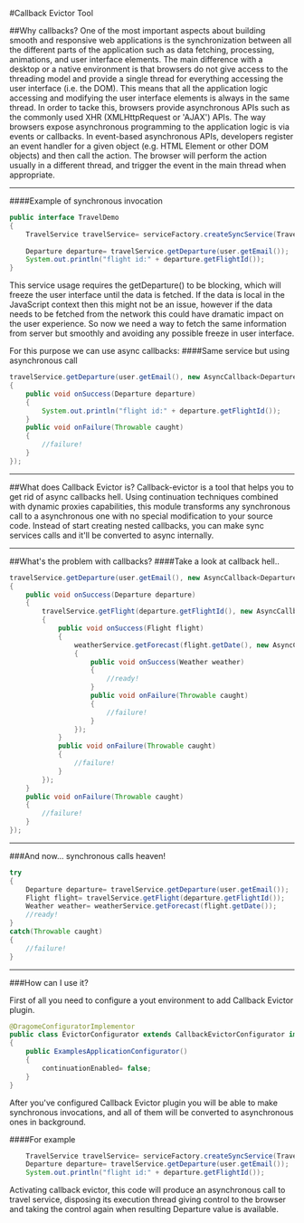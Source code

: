 #Callback Evictor Tool

##Why callbacks?
One of the most important aspects about building smooth and responsive web applications is the synchronization between all the different parts of the application such as data fetching, processing, animations, and user interface elements.
The main difference with a desktop or a native environment is that browsers do not give access to the threading model and provide a single thread for everything accessing the user interface (i.e. the DOM).
This means that all the application logic accessing and modifying the user interface elements is always in the same thread.
In order to tacke this, browsers provide asynchronous APIs such as the commonly used XHR (XMLHttpRequest or 'AJAX') APIs.
The way browsers expose asynchronous programming to the application logic is via events or callbacks. In event-based asynchronous APIs, developers register an event handler for a given object (e.g. HTML Element or other DOM objects) and then call the action.
The browser will perform the action usually in a different thread, and trigger the event in the main thread when appropriate.

----------

####Example of synchronous invocation
``` Java
public interface TravelDemo
{
    TravelService travelService= serviceFactory.createSyncService(TravelService.class);
    
    Departure departure= travelService.getDeparture(user.getEmail());
    System.out.println("flight id:" + departure.getFlightId());
}
```
This service usage requires the getDeparture() to be blocking, which will freeze the user interface until the data is fetched.
If the data is local in the JavaScript context then this might not be an issue, however if the data needs to be fetched from the network this could have dramatic impact on the user experience.
So now we need a way to fetch the same information from server but smoothly and avoiding any possible freeze in user interface.

For this purpose we can use async callbacks:
####Same service but using asynchronous call
``` Java
travelService.getDeparture(user.getEmail(), new AsyncCallback<Departure>() 
{
	public void onSuccess(Departure departure) 
	{
		System.out.println("flight id:" + departure.getFlightId());
	}
	public void onFailure(Throwable caught) 
	{
		//failure!
	}
});
```
----------
##What does Callback Evictor is?
Callback-evictor is a tool that helps you to get rid of async callbacks hell.
Using continuation techniques combined with dynamic proxies capabilities, this module transforms any synchronous call to a asynchronous one with no special modification to your source code.
Instead of start creating nested callbacks, you can make sync services calls and it'll be converted to async internally.

----------

##What's the problem with callbacks?
####Take a look at callback hell..
``` Java
travelService.getDeparture(user.getEmail(), new AsyncCallback<Departure>() 
{
	public void onSuccess(Departure departure) 
	{
		travelService.getFlight(departure.getFlightId(), new AsyncCallback<Flight>() 
		{
			public void onSuccess(Flight flight) 
			{
				weatherService.getForecast(flight.getDate(), new AsyncCallback<Weather>() 
				{
					public void onSuccess(Weather weather) 
					{
						//ready!
					}
					public void onFailure(Throwable caught) 
					{
						//failure!
					}
				});
			}
			public void onFailure(Throwable caught) 
			{
				//failure!
			}
		});
	}
	public void onFailure(Throwable caught) 
	{
		//failure!
	}
});
```
----------
###And now... synchronous calls heaven!
``` Java
try 
{
	Departure departure= travelService.getDeparture(user.getEmail());
	Flight flight= travelService.getFlight(departure.getFlightId());
	Weather weather= weatherService.getForecast(flight.getDate()); 
	//ready!
} 
catch(Throwable caught) 
{
	//failure!
} 
```

----------
###How can I use it?

First of all you need to configure a yout environment to add Callback Evictor plugin.


``` Java
@DragomeConfiguratorImplementor
public class EvictorConfigurator extends CallbackEvictorConfigurator implements DragomeConfigurator
{
	public ExamplesApplicationConfigurator()
	{
		continuationEnabled= false;
	}
}
```

After you've configured Callback Evictor plugin you will be able to make synchronous invocations, and all of them will be converted to asynchronous ones in background. 

####For example
``` Java
    TravelService travelService= serviceFactory.createSyncService(TravelService.class);
    Departure departure= travelService.getDeparture(user.getEmail());
    System.out.println("flight id:" + departure.getFlightId());
```

Activating callback evictor, this code will produce an asynchronous call to travel service, disposing its execution thread giving control to the browser and taking the control again when resulting Departure value is available.



